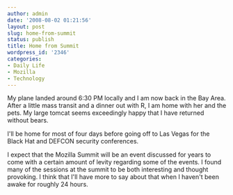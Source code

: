 ```yaml
---
author: admin
date: '2008-08-02 01:21:56'
layout: post
slug: home-from-summit
status: publish
title: Home from Summit
wordpress_id: '2346'
categories:
- Daily Life
- Mozilla
- Technology
---
```

My plane landed around 6:30 PM locally and I am now back in the Bay Area. After a little mass transit and a dinner out with R, I am home with her and the pets. My large tomcat seems exceedingly happy that I have returned without bears.

I'll be home for most of four days before going off to Las Vegas for the Black Hat and DEFCON security conferences.

I expect that the Mozilla Summit will be an event discussed for years to come with a certain amount of levity regarding some of the events. I found many of the sessions at the summit to be both interesting and thought provoking. I think that I'll have more to say about that when I haven't been awake for roughly 24 hours.
